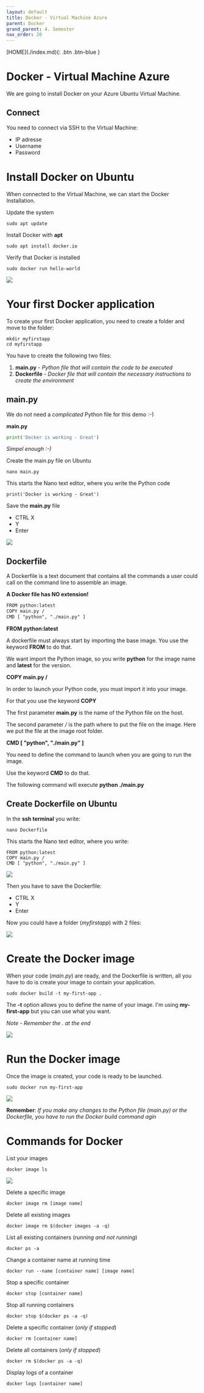 ```yaml
---
layout: default
title: Docker - Virtual Machine Azure
parent: Docker
grand_parent: 4. Semester
nav_order: 20
---
```


<span class="fs-1">
[HOME](./index.md){: .btn .btn-blue }
</span>

# Docker - Virtual Machine Azure
We are going to install Docker on your Azure Ubuntu Virtual Machine.

## Connect
You need to connect via SSH to the Virtual Machine:

- IP adresse
- Username
- Password

# Install Docker on Ubuntu
When connected to the Virtual Machine, we can start the Docker Installation.

Update the system

    sudo apt update

Install Docker with **apt**

    sudo apt install docker.io

Verify that Docker is installed

    sudo docker run hello-world

![](./image/ubuntu_docker_1.jpg)

# Your first Docker application
To create your first Docker application, you need to create a folder and move to the folder:

    mkdir myfirstapp
    cd myfirstapp

You have to create the following two files:

1. **main.py** - *Python file that will contain the code to be executed*
2. **Dockerfile** - *Docker file that will contain the necessary instructions to create the environment*

## main.py
We do not need a *complicated* Python file for this demo :-)

**main.py**
```python
print('Docker is working - Great')
```

*Simpel enough :-)*

Create the main.py file on Ubuntu

    nano main.py

This starts the Nano text editor, where you write the Python code

    print('Docker is working - Great')

Save the **main.py** file

- CTRL X
- Y
- Enter

![](./image/nano_python.jpg)

## Dockerfile
A Dockerfile is a text document that contains all the commands a user could call on the command line to assemble an image.

**A Docker file has NO extension!**

```txt
FROM python:latest
COPY main.py /
CMD [ "python", "./main.py" ]
```

**FROM python:latest**

A dockerfile must always start by importing the base image. You use the keyword **FROM** to do that.

We want import the Python image, so you write **python** for the image name and **latest** for the version.

**COPY main.py /**

In order to launch your Python code, you must import it into your image.

For that you use the keyword **COPY**

The first parameter **main.py** is the name of the Python file on the host.

The second parameter */* is the path where to put the file on the image. Here we put the file at the image root folder.

**CMD [ "python", "./main.py" ]**

You need to define the command to launch when you are going to run the image. 

Use the keyword **CMD** to do that.

The following command will execute **python ./main.py**

## Create Dockerfile on Ubuntu
In the **ssh terminal** you write:

    nano Dockerfile

This starts the Nano text editor, where you write:

    FROM python:latest
    COPY main.py /
    CMD [ "python", "./main.py" ]

![](./image/nano.jpg)

Then you have to save the Dockerfile:

- CTRL X
- Y
- Enter

Now you could have a folder (*myfirstapp*) with 2 files:

![](./image/tree.jpg)

# Create the Docker image
When your code (*main.py*) are ready, and the Dockerfile is written, all you have to do is create your image to contain your application.

    sudo docker build -t my-first-app .

The **-t** option allows you to define the name of your image. I'm using **my-first-app** but you can use what you want.

*Note - Remember the . at the end*

![](./image/docker%20build.jpg)

# Run the Docker image
Once the image is created, your code is ready to be launched.

    sudo docker run my-first-app

![](./image/docker-run.jpg)

**Remember**: *If you make any changes to the Python file (main.py) or the Dockerfile, you have to run the Docker build command agin*

# Commands for Docker
List your images
    
    docker image ls

![](./image/docker-image-ls.jpg)

Delete a specific image

    docker image rm [image name]

Delete all existing images

    docker image rm $(docker images -a -q)

List all existing containers (*running and not running*)

    docker ps -a

Change a container name at running time

    docker run --name [container name] [image name]

Stop a specific container

    docker stop [container name]

Stop all running containers

    docker stop $(docker ps -a -q)

Delete a specific container (*only if stopped*)

    docker rm [container name]

Delete all containers (*only if stopped*)

    docker rm $(docker ps -a -q)

Display logs of a container

    docker logs [container name]
